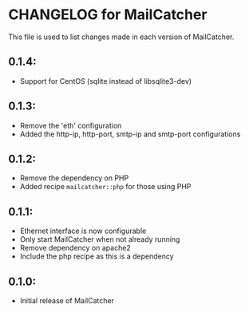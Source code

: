 # CHANGELOG for MailCatcher

This file is used to list changes made in each version of MailCatcher.

## 0.1.4:

* Support for CentOS (sqlite instead of libsqlite3-dev)

## 0.1.3:

* Remove the 'eth' configuration
* Added the http-ip, http-port, smtp-ip and smtp-port configurations

## 0.1.2:

* Remove the dependency on PHP
* Added recipe ```mailcatcher::php``` for those using PHP

## 0.1.1:

* Ethernet interface is now configurable
* Only start MailCatcher when not already running
* Remove dependency on apache2
* Include the php recipe as this is a dependency

## 0.1.0:

* Initial release of MailCatcher
